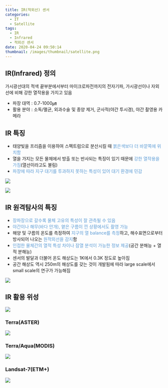 ```yaml
---
title: IR(적외선) 센서
categories:
  - IT
  - Satellite
tags:
  - IR
  - Infrared
  - 적외선 센서
date: 2020-04-24 09:50:14
thumbnail: /images/thumbnail/satellite.png
---
```


## IR(Infrared) 정의

가시광선대의 적색 끝부분에서부터 마이크로파전까지의 전자기파, 가시광선이나 자외선에 비해 강한 열작용을 가지고 있음

- 파장 대역 : 0.7-1000㎛
- 활용 분야 : 소독/멸균, 외과수술 및 종양 제거, 군사적(야간 투시경), 야간 촬영용 카메라

## IR 특징

- 태양빛을 프리즘을 이용하여 스펙트럼으로 분산시킬 때 <span style="color:#5B9BD5">붉은색보다 더 바깥쪽에 위치함</span>
- 열을 가지는 모든 물체에서 방출 또는 반사되는 특징이 있기 때문에 <span style="color:#5B9BD5">강한 열작용을 가짐</span>(열선이라고도 불림)
- <span style="color:#5B9BD5">파장에 따라 지구 대기를 투과하지 못하는 특성이 있어 대기 환경에 민감</span>

![](/images/ir/1.png)

![](/images/ir/2.png)

## IR 원격탐사의 특징

- <span style="color:#5B9BD5">장파장으로 갈수록 물체 고유의 특성이 잘 관측될 수 있음</span>
- <span style="color:#5B9BD5">야간이나 해무(바다 안개), 옅은 구름이 낀 상황에서도 촬영 가능</span>
- 해양 및 구름의 온도를 측정하여 <span style="color:#5B9BD5">지구의 열 balance를 측정</span>하고, 해수표면으로부터 방사되어 나오는 <span style="color:#5B9BD5">원적외선을 감지</span>함
- <span style="color:#5B9BD5">인접한 물체간의 열적 특성 차이나 잠열 분석이 가능한 정보 제공</span>(공간 분해능 + 열적 분해능)
- 센서의 발달과 더불어 온도 해상도는 1K에서 0.3K 정도로 높아짐
- 공간 해상도 역시 250m의 해상도를 갖는 것이 개발됨에 따라 large scale에서 small scale의 연구가 가능해짐

![](/images/ir/3.png)

## IR 활용 위성

![](/images/ir/4.png)

### Terra(ASTER)

![](/images/ir/5.png)

### Terra/Aqua(MODIS)

![](/images/ir/6.png)

### Landsat-7(ETM+)

![](/images/ir/7.png)
